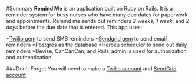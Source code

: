 #Summary
**Remind Me** is an application built on Ruby on Rails. It is a reminder system for busy nurses who have many due dates for paperwork and appointments. Remind me sends out reminders *2 weeks*, *1 week*, and *2 days* before the due date that is entered.
This app uses:

*[Twilio gem](https://github.com/twilio/twilio-ruby) to send SMS reminders
*[Sendgrid gem](https://github.com/PavelTyk/sendgrid-rails) to send email reminders
*Postgres as the database
*Heroku scheduler to send out daily reminders
*Devise, CanCanCan, and Rails_admin is used for authorization and authentication

###Don't Forget
You will need to make a [Twilio account](https://www.twilio.com/) and [SendGrid account](https://sendgrid.com/)
